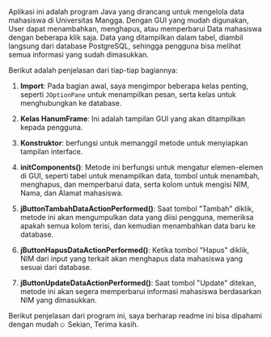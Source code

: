 Aplikasi ini adalah program Java yang dirancang untuk mengelola data mahasiswa di Universitas Mangga. Dengan GUI yang mudah digunakan, User dapat menambahkan, menghapus, atau memperbarui Data mahasiswa dengan beberapa klik saja. Data yang ditampilkan dalam tabel, diambil langsung dari database PostgreSQL, sehingga pengguna bisa melihat semua informasi yang sudah dimasukkan. 

Berikut adalah penjelasan dari tiap-tiap bagiannya:

1. **Import**: Pada bagian awal, saya mengimpor beberapa kelas penting, seperti `JOptionPane` untuk menampilkan pesan, serta kelas untuk menghubungkan ke database.

2. **Kelas HanumFrame**: Ini adalah tampilan GUI yang akan ditampilkan kepada pengguna.

3. **Konstruktor**: berfungsi untuk memanggil metode untuk menyiapkan tampilan interface.

4. **initComponents()**: Metode ini berfungsi untuk mengatur elemen-elemen di GUI, seperti tabel untuk menampilkan data, tombol untuk menambah, menghapus, dan memperbarui data, serta kolom untuk mengisi NIM, Nama, dan Alamat mahasiswa.

5. **jButtonTambahDataActionPerformed()**: Saat tombol "Tambah" diklik, metode ini akan mengumpulkan data yang diisi pengguna, memeriksa apakah semua kolom terisi, dan kemudian menambahkan data baru ke database.

6. **jButtonHapusDataActionPerformed()**: Ketika tombol "Hapus" diklik, NIM dari input yang terkait akan menghapus data mahasiswa yang sesuai dari database.

7. **jButtonUpdateDataActionPerformed()**: Saat tombol "Update" ditekan, metode ini akan segera memperbarui informasi mahasiswa berdasarkan NIM yang dimasukkan.

Berikut penjelasan dari program ini, saya berharap readme ini bisa dipahami dengan mudah☺️ Sekian, Terima kasih.
